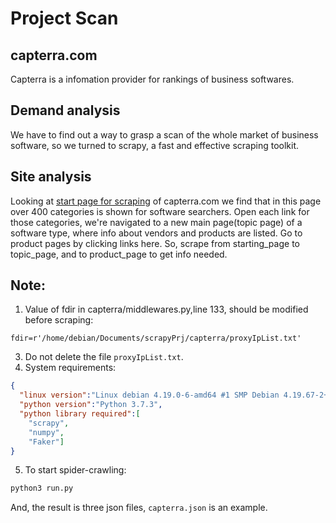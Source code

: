 # Project Scan
## capterra.com
Capterra is a infomation provider for rankings of business softwares.
## Demand analysis
We have to find out a way to grasp a scan of the whole market of business software, so we turned to scrapy, a fast and effective scraping toolkit.
## Site analysis
Looking at [start page for scraping](https://www.capterra.com/categories) of capterra.com we find that in this page over 400 categories is shown for software searchers.
Open each link for those categories, we're navigated to a new main page(topic page) of a software type, where info about vendors and products are listed. Go to product pages by clicking links here.
So, scrape from starting_page to topic_page, and to product_page to get info needed.

## Note:
1. Value of fdir in capterra/middlewares.py,line 133, should be modified before scraping:
```python3
fdir=r'/home/debian/Documents/scrapyPrj/capterra/proxyIpList.txt'
```
3. Do not delete the file `proxyIpList.txt`.
4. System requirements:
```json
{
  "linux version":"Linux debian 4.19.0-6-amd64 #1 SMP Debian 4.19.67-2+deb10u2 (2019-11-11) x86_64 GNU/Linux",
  "python version":"Python 3.7.3",
  "python library required":[
    "scrapy",
    "numpy",
    "Faker"]
}
```
5. To start spider-crawling:
```bash
python3 run.py
```
And, the result is three json files,  `capterra.json` is an example.
